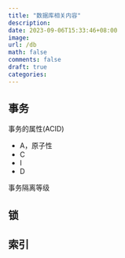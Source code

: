 ```yaml
---
title: "数据库相关内容"
description: 
date: 2023-09-06T15:33:46+08:00
image:
url: /db
math: false
comments: false
draft: true
categories:
---
```


## 事务

事务的属性(ACID)
- A，原子性
- C
- I
- D

事务隔离等级

## 锁

## 索引